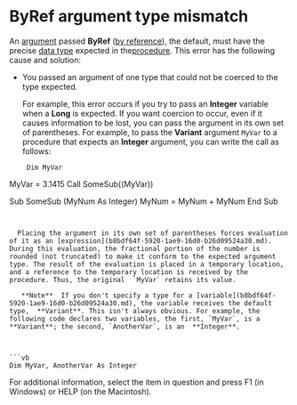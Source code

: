 
# ByRef argument type mismatch

An [argument](b8bdf64f-5920-1ae9-16d0-b26d09524a30.md) passed **ByRef** ([by reference](b8bdf64f-5920-1ae9-16d0-b26d09524a30.md)), the default, must have the precise [data type](b8bdf64f-5920-1ae9-16d0-b26d09524a30.md) expected in the[procedure](b8bdf64f-5920-1ae9-16d0-b26d09524a30.md). This error has the following cause and solution:



- You passed an argument of one type that could not be coerced to the type expected. 
    
    For example, this error occurs if you try to pass an  **Integer** variable when a **Long** is expected. If you want coercion to occur, even if it causes information to be lost, you can pass the argument in its own set of parentheses. For example, to pass the **Variant** argument `MyVar` to a procedure that expects an **Integer** argument, you can write the call as follows:
    


  ```
   Dim MyVar 
MyVar = 3.1415 
Call SomeSub((MyVar)) 
 
Sub SomeSub (MyNum As Integer) 
MyNum = MyNum + MyNum 
End Sub 

  ```


    Placing the argument in its own set of parentheses forces evaluation of it as an [expression](b8bdf64f-5920-1ae9-16d0-b26d09524a30.md). During this evaluation, the fractional portion of the number is rounded (not truncated) to make it conform to the expected argument type. The result of the evaluation is placed in a temporary location, and a reference to the temporary location is received by the procedure. Thus, the original  `MyVar` retains its value.
    
     **Note**  If you don't specify a type for a [variable](b8bdf64f-5920-1ae9-16d0-b26d09524a30.md), the variable receives the default type,  **Variant**. This isn't always obvious. For example, the following code declares two variables, the first, `MyVar`, is a  **Variant**; the second, `AnotherVar`, is an  **Integer**.



```vb
Dim MyVar, AnotherVar As Integer 

```

For additional information, select the item in question and press F1 (in Windows) or HELP (on the Macintosh).
